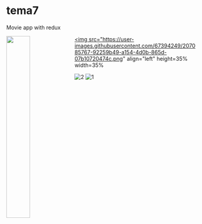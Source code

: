 # tema7

Movie app with redux

<a href="url"><img src="https://user-images.githubusercontent.com/67394249/207085425-3a01aa3b-dafc-4e75-8996-9aab78e7d2f3.png" align="left" height=35% width=35% ></a>
<a href="url"><img src="https://user-images.githubusercontent.com/67394249/207085767-92259b49-a154-4d0b-865d-07b10720474c.png" align="left" height=35% width=35% 

                   
                   
 
![2](https://user-images.githubusercontent.com/67394249/207085767-92259b49-a154-4d0b-865d-07b10720474c.png)
![1](https://user-images.githubusercontent.com/67394249/207085798-2f3f4d00-2ec0-4415-95de-272242dd7568.png)

